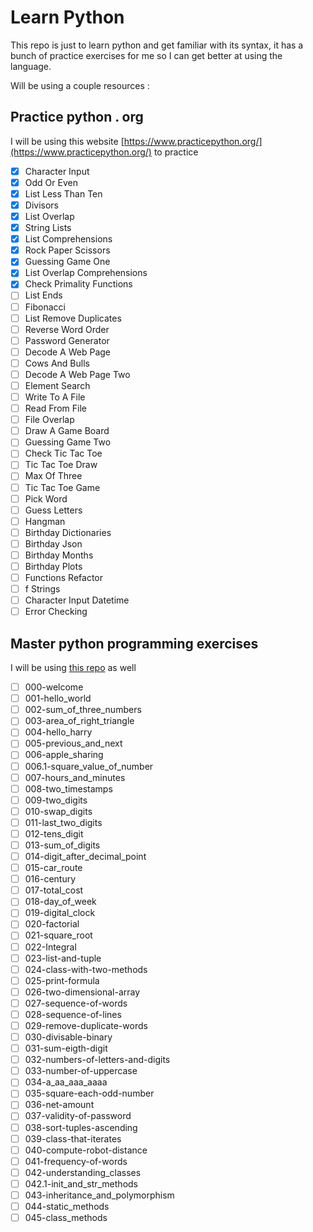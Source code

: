 # Learn Python

This repo is just to learn python and get familiar with its syntax, it has a bunch of practice exercises for me so I can get better at using the language.

Will be using a couple resources :

## Practice python . org

I will be using this website [https://www.practicepython.org/](https://www.practicepython.org/) to practice 

- [x] Character Input 
- [x] Odd Or Even 
- [x] List Less Than Ten  
- [x] Divisors  
- [x] List Overlap  
- [x] String Lists  
- [x] List Comprehensions  
- [x] Rock Paper Scissors   
- [x] Guessing Game One   
- [x] List Overlap Comprehensions  
- [x] Check Primality Functions   
- [ ] List Ends 
- [ ] Fibonacci  
- [ ] List Remove Duplicates  
- [ ] Reverse Word Order   
- [ ] Password Generator    
- [ ] Decode A Web Page    
- [ ] Cows And Bulls   
- [ ] Decode A Web Page Two    
- [ ] Element Search 
- [ ] Write To A File 
- [ ] Read From File 
- [ ] File Overlap  
- [ ] Draw A Game Board  
- [ ] Guessing Game Two   
- [ ] Check Tic Tac Toe  
- [ ] Tic Tac Toe Draw  
- [ ] Max Of Three 
- [ ] Tic Tac Toe Game   
- [ ] Pick Word  
- [ ] Guess Letters  
- [ ] Hangman  
- [ ] Birthday Dictionaries 
- [ ] Birthday Json  
- [ ] Birthday Months  
- [ ] Birthday Plots   
- [ ] Functions Refactor  
- [ ] f Strings 
- [ ] Character Input Datetime 
- [ ] Error Checking   

## Master python programming exercises 

I will be using [this repo](https://github.com/4GeeksAcademy/master-python-programming-exercises/tree/master/exercises) as well

- [ ] 000-welcome
- [ ] 001-hello_world
- [ ] 002-sum_of_three_numbers
- [ ] 003-area_of_right_triangle
- [ ] 004-hello_harry
- [ ] 005-previous_and_next
- [ ] 006-apple_sharing
- [ ] 006.1-square_value_of_number
- [ ] 007-hours_and_minutes
- [ ] 008-two_timestamps
- [ ] 009-two_digits
- [ ] 010-swap_digits
- [ ] 011-last_two_digits
- [ ] 012-tens_digit
- [ ] 013-sum_of_digits
- [ ] 014-digit_after_decimal_point
- [ ] 015-car_route
- [ ] 016-century
- [ ] 017-total_cost
- [ ] 018-day_of_week
- [ ] 019-digital_clock
- [ ] 020-factorial
- [ ] 021-square_root
- [ ] 022-Integral
- [ ] 023-list-and-tuple
- [ ] 024-class-with-two-methods
- [ ] 025-print-formula
- [ ] 026-two-dimensional-array
- [ ] 027-sequence-of-words
- [ ] 028-sequence-of-lines
- [ ] 029-remove-duplicate-words
- [ ] 030-divisable-binary
- [ ] 031-sum-eigth-digit
- [ ] 032-numbers-of-letters-and-digits
- [ ] 033-number-of-uppercase
- [ ] 034-a_aa_aaa_aaaa
- [ ] 035-square-each-odd-number
- [ ] 036-net-amount
- [ ] 037-validity-of-password
- [ ] 038-sort-tuples-ascending
- [ ] 039-class-that-iterates
- [ ] 040-compute-robot-distance
- [ ] 041-frequency-of-words
- [ ] 042-understanding_classes
- [ ] 042.1-init_and_str_methods
- [ ] 043-inheritance_and_polymorphism
- [ ] 044-static_methods
- [ ] 045-class_methods